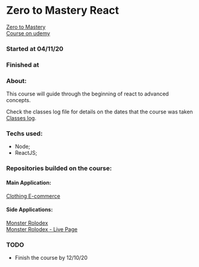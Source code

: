 # Zero to Mastery React 
[Zero to Mastery](https://zerotomastery.io/) <br>
[Course on udemy](https://www.udemy.com/course/complete-react-developer-zero-to-mastery/)

### Started at 04/11/20
### Finished at 

### About:
This course will guide through the beginning of react to advanced concepts.

Check the classes log file for details on the dates that the course was taken [Classes log](https://github.com/everton-araujo/study-diary/blob/main/ZeroToMastery(ZTM)/React/classesLog.md).

### Techs used:

* Node;
* ReactJS;

### Repositories builded on the course:

#### Main Application:

[Clothing E-commerce](https://github.com/everton-araujo/clothing-shop) <br>

#### Side Applications:

[Monster Rolodex](https://github.com/everton-araujo/monsters-rolodex) <br>
[Monster Rolodex - Live Page](https://everton-araujo.github.io/monsters-rolodex/)

### TODO

* Finish the course by 12/10/20
